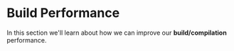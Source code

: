 # Build Performance

In this section we'll learn about how we can improve our **build/compilation** performance.
